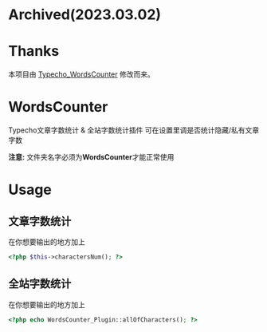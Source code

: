 # Archived(2023.03.02)

# Thanks
本项目由 [Typecho_WordsCounter](https://github.com/elatisy/Typecho_WordsCounter) 修改而来。
# WordsCounter
Typecho文章字数统计 & 全站字数统计插件
可在设置里调是否统计隐藏/私有文章字数

**注意:** 文件夹名字必须为**WordsCounter**才能正常使用

# Usage

## 文章字数统计
在你想要输出的地方加上
```php
<?php $this->charactersNum(); ?>
```

## 全站字数统计
在你想要输出的地方加上
```php
<?php echo WordsCounter_Plugin::allOfCharacters(); ?>
```
